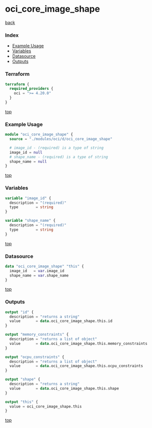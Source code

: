 # oci_core_image_shape

[back](../oci.md)

### Index

- [Example Usage](#example-usage)
- [Variables](#variables)
- [Datasource](#datasource)
- [Outputs](#outputs)

### Terraform

```terraform
terraform {
  required_providers {
    oci = ">= 4.20.0"
  }
}
```

[top](#index)

### Example Usage

```terraform
module "oci_core_image_shape" {
  source = "./modules/oci/d/oci_core_image_shape"

  # image_id - (required) is a type of string
  image_id = null
  # shape_name - (required) is a type of string
  shape_name = null
}
```

[top](#index)

### Variables

```terraform
variable "image_id" {
  description = "(required)"
  type        = string
}

variable "shape_name" {
  description = "(required)"
  type        = string
}
```

[top](#index)

### Datasource

```terraform
data "oci_core_image_shape" "this" {
  image_id   = var.image_id
  shape_name = var.shape_name
}
```

[top](#index)

### Outputs

```terraform
output "id" {
  description = "returns a string"
  value       = data.oci_core_image_shape.this.id
}

output "memory_constraints" {
  description = "returns a list of object"
  value       = data.oci_core_image_shape.this.memory_constraints
}

output "ocpu_constraints" {
  description = "returns a list of object"
  value       = data.oci_core_image_shape.this.ocpu_constraints
}

output "shape" {
  description = "returns a string"
  value       = data.oci_core_image_shape.this.shape
}

output "this" {
  value = oci_core_image_shape.this
}
```

[top](#index)